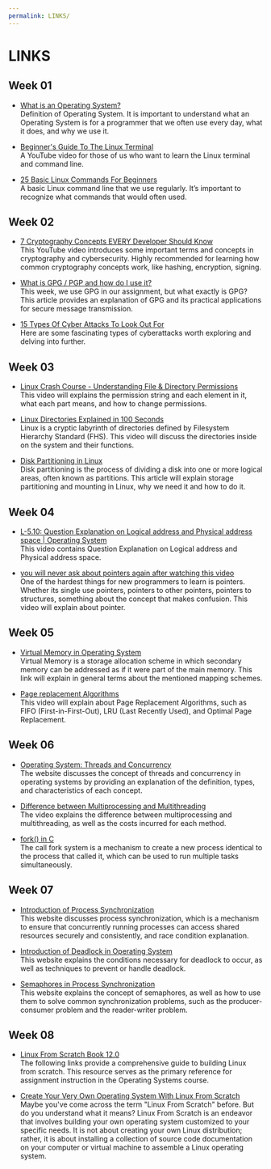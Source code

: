```yaml
---
permalink: LINKS/
---
```


# LINKS

## Week 01
- [What is an Operating System? ](https://www.techtarget.com/whatis/definition/operating-system-OS) <br/>
Definition of Operating System. It is important to understand what an Operating System is for a programmer that we often use every day, what it does, and why we use it.

- [Beginner's Guide To The Linux Terminal](https://youtu.be/s3ii48qYBxA?si=xY5Z2btVmjt2mhTq) <br/>
A YouTube video for those of us who want to learn the Linux terminal and command line.

- [25 Basic Linux Commands For Beginners](https://www.geeksforgeeks.org/basic-linux-commands/) <br/>
A basic Linux command line that we use regularly. It’s important to recognize what commands that would often used.

## Week 02
- [7 Cryptography Concepts EVERY Developer Should Know](https://youtu.be/NuyzuNBFWxQ?si=QuFRHrJ2aNq_X-u5)<br/>
This YouTube video introduces some important terms and concepts in cryptography and cybersecurity. Highly recommended for learning how common cryptography concepts work, like hashing, encryption, signing.

- [What is GPG / PGP and how do I use it?](https://www.privex.io/articles/what-is-gpg)<br/>
This week, we use GPG in our assignment, but what exactly is GPG? This article provides an explanation of GPG and its practical applications for secure message transmission.

- [15 Types Of Cyber Attacks To Look Out For](https://youtu.be/NDcEOW8r0xc?si=_mx4SfLgGcnHjRdx)<br/>
Here are some fascinating types of cyberattacks worth exploring and delving into further.

## Week 03
- [Linux Crash Course - Understanding File & Directory Permissions](https://youtu.be/4e669hSjaX8?si=uoJOtqeU5rrpEz1I)<br/>
This video will explains the permission string and each element in it, what each part means, and how to change permissions.

- [Linux Directories Explained in 100 Seconds](https://youtu.be/42iQKuQodW4?si=BKIKxb3KKFqQET6K)<br/>
Linux is a cryptic labyrinth of directories defined by Filesystem Hierarchy Standard (FHS). This video will discuss the directories inside on the system and their functions.

- [Disk Partitioning in Linux](https://www.geeksforgeeks.org/disk-partitioning-in-linux/)<br/>
Disk partitioning is the process of dividing a disk into one or more logical areas, often known as partitions. This article will explain storage partitioning and mounting in Linux, why we need it and how to do it.

## Week 04
- [L-5.10: Question Explanation on Logical address and Physical address space | Operating System](https://youtu.be/30P73tWmU0s?si=EvEF5VxS6PteDSz-)<br/>
This video contains Question Explanation on Logical address and Physical address space.

- [you will never ask about pointers again after watching this video](https://youtu.be/2ybLD6_2gKM?si=TgSGFhymiaKy-K4p)<br/>
One of the hardest things for new programmers to learn is pointers. Whether its single use pointers, pointers to other pointers, pointers to structures, something about the concept that makes confusion. This video will explain about pointer.

## Week 05
- [Virtual Memory in Operating System](https://www.geeksforgeeks.org/virtual-memory-in-operating-system/)<br/>
Virtual Memory is a storage allocation scheme in which secondary memory can be addressed as if it were part of the main memory. This link will explain in general terms about the mentioned mapping schemes.

- [Page replacement Algorithms](https://youtu.be/16kaPQtYo28?si=rnJJNkTWgXDWOpkG)<br/>
This video will explain about Page Replacement Algorithms, such as FIFO (First-in-First-Out), LRU (Last Recently Used), and Optimal Page Replacement.

## Week 06
- [Operating System: Threads and Concurrency](https://medium.com/@akhandmishra/operating-system-threads-and-concurrency-aec2036b90f8)<br/>
The website discusses the concept of threads and concurrency in operating systems by providing an explanation of the definition, types, and characteristics of each concept.

- [Difference between Multiprocessing and Multithreading](https://youtu.be/oIN488Ldg9k?si=k75SMzFVNewiV4P4)<br/>
The video explains the difference between multiprocessing and multithreading, as well as the costs incurred for each method.

- [fork() in C](https://www.geeksforgeeks.org/fork-system-call/)<br/>
The call fork system is a mechanism to create a new process identical to the process that called it, which can be used to run multiple tasks simultaneously.

## Week 07
- [Introduction of Process Synchronization](https://www.geeksforgeeks.org/introduction-of-process-synchronization/)<br/>
This website discusses process synchronization, which is a mechanism to ensure that concurrently running processes can access shared resources securely and consistently, and race condition explanation.

- [Introduction of Deadlock in Operating System](https://www.geeksforgeeks.org/introduction-of-deadlock-in-operating-system/)<br/>
This website explains the conditions necessary for deadlock to occur, as well as techniques to prevent or handle deadlock.

- [Semaphores in Process Synchronization](https://www.geeksforgeeks.org/semaphores-in-process-synchronization/)<br/>
This website explains the concept of semaphores, as well as how to use them to solve common synchronization problems, such as the producer-consumer problem and the reader-writer problem.

## Week 08
- [Linux From Scratch Book 12.0](https://www.linuxfromscratch.org/lfs/view/12.0/index.html)<br/>
The following links provide a comprehensive guide to building Linux from scratch. This resource serves as the primary reference for assignment instruction in the Operating Systems course.

- [Create Your Very Own Operating System With Linux From Scratch](https://www.makeuseof.com/tag/create-operating-system-linux-scratch-linux-si/)<br/>
Maybe you've come across the term "Linux From Scratch" before. But do you understand what it means? Linux From Scratch is an endeavor that involves building your own operating system customized to your specific needs. It is not about creating your own Linux distribution; rather, it is about installing a collection of source code documentation on your computer or virtual machine to assemble a Linux operating system.
